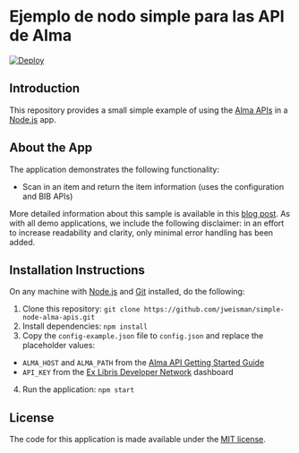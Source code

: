 # Ejemplo de nodo simple para las API de Alma

[![Deploy](https://www.herokucdn.com/deploy/button.svg)](https://heroku.com/deploy)

Introduction
------------
This repository provides a small simple example of using the [Alma APIs](https://developers.exlibrisgroup.com/alma/apis) in a [Node.js](https://nodejs.org/) app.

About the App
-------------
The application demonstrates the following functionality:
* Scan in an item and return the item information (uses the configuration and BIB APIs)

More detailed information about this sample is available in this [blog post](https://developers.exlibrisgroup.com/blog/Using-the-Alma-APIs-with-Node). As with all demo applications, we include the following disclaimer: in an effort to increase readability and clarity, only minimal error handling has been added.

Installation Instructions
-------------------------
On any machine with [Node.js](https://nodejs.org) and [Git](http://git-scm.com/) installed, do the following:

1. Clone this repository: `git clone https://github.com/jweisman/simple-node-alma-apis.git`
2. Install dependencies: `npm install`
3. Copy the `config-example.json` file to `config.json` and replace the placeholder values:
  * `ALMA_HOST` and `ALMA_PATH` from the [Alma API Getting Started Guide](https://developers.exlibrisgroup.com/alma/apis)
  * `API_KEY` from the [Ex Libris Developer Network](https://developers.exlibrisgroup.com/) dashboard
4. Run the application: `npm start`

License
-------
The code for this application is made available under the [MIT license](http://opensource.org/licenses/MIT).
